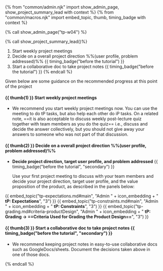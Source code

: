{% from "common/admin.njk" import show_admin_page, show_project_summary_lead with context %}
{% from "common/macros.njk" import embed_topic, thumb, timing_badge with context %}



{% call show_admin_page("tp-w04") %}
<div id="main">

{% call show_project_summary_lead()%}
1. Start weekly project meetings
1. Decide on a overall project direction %%(user profile, problem addressed)%% {{ timing_badge("before the tutorial") }}
1. Start a collaborative doc to take project notes {{ timing_badge("before the tutorial") }}
{% endcall %}

<div id="body">

Given below are some guidance on the recommended progress at this point of the project

#### {{ thumb(1) }} Start weekly project meetings

* We recommend you start weekly project meetings now. You can use the meeting to do tP tasks, but also help each other do iP tasks. On a related note, ==it is also acceptable to discuss weekly post-lecture quiz together with team members as you do the quiz== i.e., discuss and decide the answer collectively, but you should not give away your answers to someone who was not part of that discussion.

#### {{ thumb(2) }} Decide on a overall project direction %%(user profile, problem addressed)%%

* **Decide project direction, target user profile, and problem addressed** {{ timing_badge("before the tutorial", "secondary") }}

  Use your first project meeting to discuss with your team members and decide your project direction, target user profile, and the value proposition of the product, as described in the panels below:

<div class="indented-level2">

{{ embed_topic("tp-expectations.md#main", "Admin " + icon_embedding + " **tP: Expectations**", "3") }}
{{ embed_topic("tp-constraints.md#main", "Admin " + icon_embedding + " **tP: Constraints**", "3") }}
{{ embed_topic("tp-grading.md#criteria-productDesign", "Admin " + icon_embedding + " **tP: Grading → ==Criteria Used for Grading the Product Design==**", "3") }}

</div>

#### {{ thumb(3) }} Start a collaborative doc to take project notes {{ timing_badge("before the tutorial", "secondary") }}

* We recommend keeping project notes in easy-to-use collaborative docs such as GoogleDocs/sheets. Document the decisions taken above in one of those docs.

</div>
</div>

{% endcall %}
